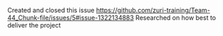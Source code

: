 Created and closed this issue https://github.com/zuri-training/Team-44_Chunk-file/issues/5#issue-1322134883
Researched on how best to deliver the project
